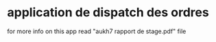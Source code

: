 # application de dispatch des ordres
for more info on this app read "aukh7 rapport de stage.pdf" file 
